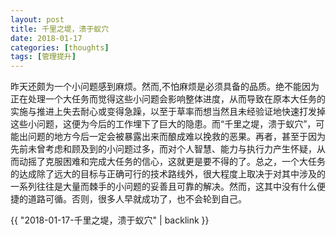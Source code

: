 ```yaml
---
layout: post
title: 千里之堤，溃于蚁穴
date: 2018-01-17
categories: [thoughts]
tags: [管理提升]
---
```


昨天还颇为一个小问题感到麻烦。然而,不怕麻烦是必须具备的品质。绝不能因为正在处理一个大任务而觉得这些小问题会影响整体进度，从而导致在原本大任务的实施与推进上失去耐心或变得急躁，以至于草率而想当然且未经验证地快速打发掉这些小问题，这便为今后的工作埋下了巨大的隐患。而“千里之堤，溃于蚁穴”，可能出问题的地方今后一定会被暴露出来而酿成难以挽救的恶果。再者，甚至于因为先前未曾考虑和顾及到的小问题过多，而对个人智慧、能力与执行力产生怀疑，从而动摇了克服困难和完成大任务的信心，这就更是要不得的了。总之，一个大任务的达成除了远大的目标与正确可行的技术路线外，很大程度上取决于对其中涉及的一系列往往是大量而棘手的小问题的妥善且可靠的解决。然而，这其中没有什么便捷的道路可循。否则，很多人早就成功了，也不会轮到自己。

{{ "2018-01-17-千里之堤，溃于蚁穴" | backlink }}
